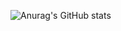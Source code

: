![Anurag's GitHub stats](https://github-readme-stats.vercel.app/api?username=dreezyszn&theme=radical&show_icons=true)
